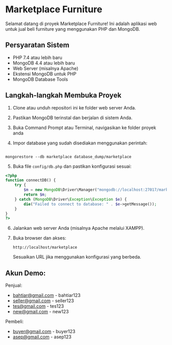 # Marketplace Furniture

Selamat datang di proyek Marketplace Furniture! Ini adalah aplikasi web untuk jual beli furniture yang menggunakan PHP dan MongoDB.

## Persyaratan Sistem

- PHP 7.4 atau lebih baru
- MongoDB 4.4 atau lebih baru
- Web Server (misalnya Apache)
- Ekstensi MongoDB untuk PHP
- MongoDB Database Tools

## Langkah-langkah Membuka Proyek

1. Clone atau unduh repositori ini ke folder web server Anda.

2. Pastikan MongoDB terinstal dan berjalan di sistem Anda.

3. Buka Command Prompt atau Terminal, navigasikan ke folder proyek anda

4. Impor database yang sudah disediakan menggunakan perintah:

```

mongorestore --db marketplace database_dump/marketplace

```

5. Buka file `config/db.php` dan pastikan konfigurasi sesuai:

```php
<?php
function connectDB() {
    try {
        $m = new MongoDB\Driver\Manager("mongodb://localhost:27017/marketplace");
        return $m;
    } catch (MongoDB\Driver\Exception\Exception $e) {
        die("Failed to connect to database: " . $e->getMessage());
    }
}
?>
```

6. Jalankan web server Anda (misalnya Apache melalui XAMPP).

7. Buka browser dan akses:
   ```
   http://localhost/marketplace
   ```
   Sesuaikan URL jika menggunakan konfigurasi yang berbeda.

## Akun Demo:
Penjual:
 - bahtiar@gmail.com - bahtiar123
 - seller@gmail.com - seller123
 - tes@gmail.com - tes123
 - new@gmail.com - new123

Pembeli:
 - buyer@gmail.com - buyer123
 - asep@gmail.com - asep123

